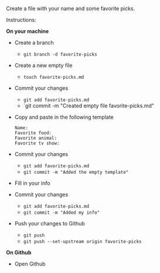 Create a file with your name and some favorite picks.

Instructions:

**On your machine**

- Create a branch
  - `git branch -d favorite-picks`
- Create a new empty file
  - `touch favorite-picks.md`
- Commit your changes
  - `git add favorite-picks.md`
  - `git commit -m "Created empty file favorite-picks.md"
- Copy and paste in the following template

    ```
    Name:
    Favorite food:
    Favorite animal:
    Favorite tv show:
    ```
- Commit your changes
  - `git add favorite-picks.md`
  - `git commit -m "Added the empty template"`
- Fill in your info
- Commit your changes
  - `git add favorite-picks.md`
  - `git commit -m "Added my info"`
- Push your changes to Github
  - `git push`
  - `git push --set-upstream origin favorite-picks`

**On Github**

- Open Github


